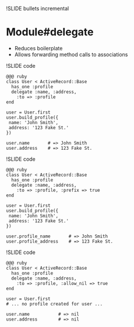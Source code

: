 !SLIDE bullets incremental
# Module#delegate

* Reduces boilerplate
* Allows forwarding method calls to associations

!SLIDE code

    @@@ ruby
    class User < ActiveRecord::Base
      has_one :profile
      delegate :name, :address, 
        :to => :profile
    end
    
    user = User.first
    user.build_profile({
     name: 'John Smith', 
     address: '123 Fake St.'
    })
    
    user.name       # => John Smith
    user.address    # => 123 Fake St.

!SLIDE code

    @@@ ruby
    class User < ActiveRecord::Base
      has_one :profile
      delegate :name, :address, 
        :to => :profile, :prefix => true
    end

    user = User.first
    user.build_profile({
     name: 'John Smith', 
     address: '123 Fake St.'
    })
    
    user.profile_name       # => John Smith
    user.profile_address    # => 123 Fake St.

!SLIDE code

    @@@ ruby
    class User < ActiveRecord::Base
      has_one :profile
      delegate :name, :address, 
        :to => :profile, :allow_nil => true
    end

    user = User.first
    # ... no profile created for user ...
    
    user.name           # => nil
    user.address        # => nil

